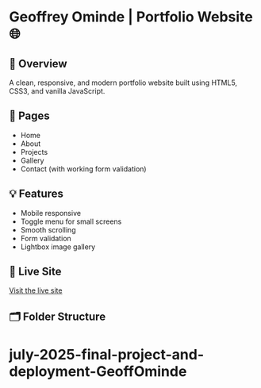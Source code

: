 # Geoffrey Ominde | Portfolio Website 🌐

## 🚀 Overview
A clean, responsive, and modern portfolio website built using HTML5, CSS3, and vanilla JavaScript.

## 📁 Pages
- Home
- About
- Projects
- Gallery
- Contact (with working form validation)

## 💡 Features
- Mobile responsive
- Toggle menu for small screens
- Smooth scrolling
- Form validation
- Lightbox image gallery

## 🔗 Live Site
[Visit the live site](https://GeoffOminde.github.io/july-2025-final-project-and-deployment-GeoffOminde)

## 🗂️ Folder Structure

# july-2025-final-project-and-deployment-GeoffOminde

